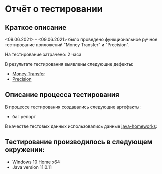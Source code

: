 # Отчёт о тестировании 

## Краткое описание

<09.06.2021> - <09.06.2021> было проведено функциональное ручное тестирование приложений "Money Transfer" и "Precision".

На тестирование затрачено: 2 часа

В результате тестирования выявлены следующие дефекты:
* [Money Transfer](https://github.com/GlebKlimenko/DZ_1.2.1/issues/1)
* [Precision](https://github.com/GlebKlimenko/DZ_1.2.1/issues/2)


## Описание процесса тестирования
В процессе тестирования создавались следующие артефакты:

- баг репорт

В качестве тестовых данных использовались данные [java-homeworks](https://github.com/netology-code/javaqa-homeworks/tree/master/programming):


## Тестирование производилось в следующем окружении:
* Windows 10 Home x64
* Java version 11.0.11

